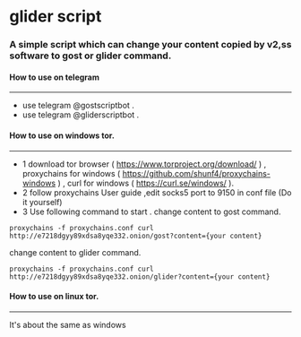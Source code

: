 glider script
======
### A simple script which can change your content copied by v2,ss software to gost or glider command.


#### How to use on telegram
------
* use telegram @gostscriptbot . 
* use telegram @gliderscriptbot . 

#### How to use on windows tor.
------
* 1 download tor browser ( https://www.torproject.org/download/ ) , proxychains for windows ( https://github.com/shunf4/proxychains-windows ) , curl for windows ( https://curl.se/windows/ ).
* 2 follow proxychains User guide ,edit socks5 port to 9150 in conf file (Do it yourself)
* 3 Use following command to start .
change content to gost command.
``` 
proxychains -f proxychains.conf curl http://e7218dgyy89xdsa8yqe332.onion/gost?content={your content}
```
change content to glider command.
``` 
proxychains -f proxychains.conf curl http://e7218dgyy89xdsa8yqe332.onion/glider?content={your content}
```

#### How to use on linux tor.
------
It's about the same as windows
